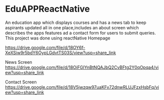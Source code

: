 # EduAPPReactNative

An education app which displays courses and has a news tab to keep aspirants updated all in one place,includes an about screen which describes the apps features ad a contact form for users to submit queries.
This project was done using reactNative
Homepage

https://drive.google.com/file/d/18OY6f-XeXSiw9r5bdY6OypLGdvtTS03S/view?usp=share_link

News Screen
https://drive.google.com/file/d/18OiFGIYnBtNQAJbQ2CvBFtg2Y0qOpqa4/view?usp=share_link

Contact Screen
https://drive.google.com/file/d/18V5jwzqw97uaKFv72dnwRLUJFzxHsbFq/view?usp=share_link



